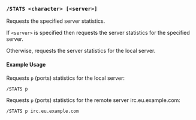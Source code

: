<!-- This file contains a page fragment. Any changes will affect all pages that include it. -->

### `/STATS <character> [<server>]`

Requests the specified server statistics.

If `<server>` is specified then requests the server statistics for the specified server.

Otherwise, requests the server statistics for the local server.

#### Example Usage

Requests `p` (ports) statistics for the local server:

```plaintext
/STATS p
````

Requests `p` (ports) statistics for the remote server irc.eu.example.com:

```plaintext
/STATS p irc.eu.example.com
```
